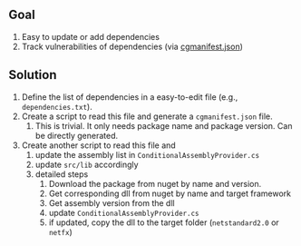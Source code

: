 ## Goal

1. Easy to update or add dependencies
2. Track vulnerabilities of dependencies (via [cgmanifest.json](https://docs.opensource.microsoft.com/tools/cg/component-detection/cgmanifest/))

## Solution

1. Define the list of dependencies in a easy-to-edit file (e.g., `dependencies.txt`).
2. Create a script to read this file and generate a `cgmanifest.json` file.
   1. This is trivial. It only needs package name and package version. Can be directly generated.
3. Create another script to read this file and
   1. update the assembly list in `ConditionalAssemblyProvider.cs`
   2. update `src/lib` accordingly
   3. detailed steps
      1. Download the package from nuget by name and version.
      2. Get corresponding dll from nuget by name and target framework
      3. Get assembly version from the dll
      4. update `ConditionalAssemblyProvider.cs`
      5. if updated, copy the dll to the target folder (`netstandard2.0` or `netfx`)